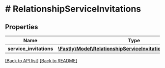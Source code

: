 # # RelationshipServiceInvitations

## Properties

Name | Type | Description | Notes
------------ | ------------- | ------------- | -------------
**service_invitations** | [**\Fastly\Model\RelationshipServiceInvitationsServiceInvitations**](RelationshipServiceInvitationsServiceInvitations.md) |  | [optional] 


[[Back to API list]](../../README.md#endpoints) [[Back to README]](../../README.md)
